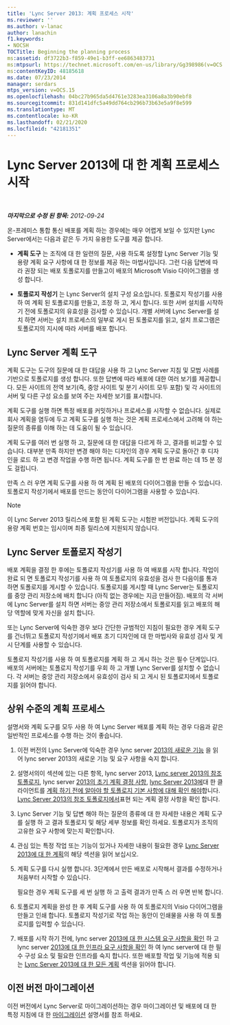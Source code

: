 ```yaml
---
title: 'Lync Server 2013: 계획 프로세스 시작'
ms.reviewer: ''
ms.author: v-lanac
author: lanachin
f1.keywords:
- NOCSH
TOCTitle: Beginning the planning process
ms:assetid: df3722b3-f859-49e1-b3ff-ee6863483731
ms:mtpsurl: https://technet.microsoft.com/en-us/library/Gg398986(v=OCS.15)
ms:contentKeyID: 48185618
ms.date: 07/23/2014
manager: serdars
mtps_version: v=OCS.15
ms.openlocfilehash: 04bc27b965da5d4761e3283ea3106a8a3b90ebf8
ms.sourcegitcommit: 831d141dfc5a49dd764cb296b73b63e5a9f8e599
ms.translationtype: MT
ms.contentlocale: ko-KR
ms.lasthandoff: 02/21/2020
ms.locfileid: "42181351"
---
```

<div data-xmlns="http://www.w3.org/1999/xhtml">

<div class="topic" data-xmlns="http://www.w3.org/1999/xhtml" data-msxsl="urn:schemas-microsoft-com:xslt" data-cs="https://msdn.microsoft.com/">

<div data-asp="https://msdn2.microsoft.com/asp">

# <a name="beginning-the-planning-process-for-lync-server-2013"></a>Lync Server 2013에 대 한 계획 프로세스 시작

</div>

<div id="mainSection">

<div id="mainBody">

<span> </span>

_**마지막으로 수정 된 항목:** 2012-09-24_

온-프레미스 통합 통신 배포를 계획 하는 경우에는 매우 어렵게 보일 수 있지만 Lync Server에서는 다음과 같은 두 가지 유용한 도구를 제공 합니다.

  - **계획 도구** 는 조직에 대 한 일련의 질문, 사용 하도록 설정할 Lync Server 기능 및 용량 계획 요구 사항에 대 한 정보를 제공 하는 마법사입니다. 그런 다음 답변에 따라 권장 되는 배포 토폴로지를 만들고이 배포의 Microsoft Visio 다이어그램을 생성 합니다.

  - **토폴로지 작성기** 는 Lync Server의 설치 구성 요소입니다. 토폴로지 작성기를 사용 하 여 계획 된 토폴로지를 만들고, 조정 하 고, 게시 합니다. 또한 서버 설치를 시작하기 전에 토폴로지의 유효성을 검사할 수 있습니다. 개별 서버에 Lync Server를 설치 하면 서버는 설치 프로세스의 일부로 게시 된 토폴로지를 읽고, 설치 프로그램은 토폴로지의 지시에 따라 서버를 배포 합니다.

<div>

## <a name="lync-server-planning-tool"></a>Lync Server 계획 도구

계획 도구는 도구의 질문에 대 한 대답을 사용 하 고 Lync Server 지침 및 모범 사례를 기반으로 토폴로지를 생성 합니다. 또한 답변에 따라 배포에 대한 여러 보기를 제공합니다. 모든 사이트의 전역 보기(즉, 중앙 사이트 및 분기 사이트 모두 포함) 및 각 사이트의 서버 및 다른 구성 요소를 보여 주는 자세한 보기를 표시합니다.

계획 도구를 실행 하면 특정 배포를 커밋하거나 프로세스를 시작할 수 없습니다. 실제로 회사 계획을 염두에 두고 계획 도구를 실행 하는 것은 계획 프로세스에서 고려해 야 하는 질문의 종류를 이해 하는 데 도움이 될 수 있습니다.

계획 도구를 여러 번 실행 하 고, 질문에 대 한 대답을 다르게 하 고, 결과를 비교할 수 있습니다. 대부분 만족 하지만 변경 해야 하는 디자인의 경우 계획 도구로 돌아간 후 디자인을 로드 하 고 변경 작업을 수행 하면 됩니다. 계획 도구를 한 번 완료 하는 데 15 분 정도 걸립니다.

만족 스 러 우면 계획 도구를 사용 하 여 계획 된 배포의 다이어그램을 만들 수 있습니다. 토폴로지 작성기에서 배포를 만드는 동안이 다이어그램을 사용할 수 있습니다.

<div>


> [!NOTE]  
> 이 Lync Server 2013 릴리스에 포함 된 계획 도구는 시험판 버전입니다. 계획 도구의 용량 계획 번호는 임시이며 최종 릴리스에 지원되지 않습니다.



</div>

</div>

<div>

## <a name="lync-server-topology-builder"></a>Lync Server 토폴로지 작성기

배포 계획을 결정 한 후에는 토폴로지 작성기를 사용 하 여 배포를 시작 합니다. 작업이 완료 되 면 토폴로지 작성기를 사용 하 여 토폴로지의 유효성을 검사 한 다음이를 통과 하면 토폴로지를 게시할 수 있습니다. 토폴로지를 게시할 때 Lync Server는 토폴로지를 중앙 관리 저장소에 배치 합니다 (아직 없는 경우에는 지금 만들어짐). 배포의 각 서버에 Lync Server를 설치 하면 서버는 중앙 관리 저장소에서 토폴로지를 읽고 배포의 해당 역할에 맞게 자신을 설치 합니다.

또는 Lync Server에 익숙한 경우 보다 간단한 규범적인 지침이 필요한 경우 계획 도구를 건너뛰고 토폴로지 작성기에서 배포 초기 디자인에 대 한 마법사와 유효성 검사 및 게시 단계를 사용할 수 있습니다.

토폴로지 작성기를 사용 하 여 토폴로지를 계획 하 고 게시 하는 것은 필수 단계입니다. 배포의 서버에는 토폴로지 작성기를 우회 하 고 개별 Lync Server를 설치할 수 없습니다. 각 서버는 중앙 관리 저장소에서 유효성이 검사 되 고 게시 된 토폴로지에서 토폴로지를 읽어야 합니다.

</div>

<div>

## <a name="high-level-planning-process"></a>상위 수준의 계획 프로세스

설명서와 계획 도구를 모두 사용 하 여 Lync Server 배포를 계획 하는 경우 다음과 같은 일반적인 프로세스를 수행 하는 것이 좋습니다.

1.  이전 버전의 Lync Server에 익숙한 경우 lync server [2013의 새로운 기능](lync-server-2013-new-features.md) 을 읽어 lync server 2013의 새로운 기능 및 요구 사항을 숙지 합니다.

2.  설명서의이 섹션에 있는 다른 항목, lync server 2013, [Lync server 2013의 참조 토폴로지](lync-server-2013-reference-topologies.md), lync server [2013의 초기 계획 결정 사항](lync-server-2013-initial-planning-decisions.md), [lync Server 2013에](lync-server-2013-clients.md)대 한 클라이언트를 [계획 하기 전에 알아야 할 토폴로지 기본 사항에 대해 확인 해야](lync-server-2013-topology-basics-you-must-know-before-planning.md)합니다. [Lync Server 2013의 참조 토폴로지에서](lync-server-2013-reference-topologies.md)표현 되는 계획 결정 사항을 확인 합니다.

3.  Lync Server 기능 및 답변 해야 하는 질문의 종류에 대 한 자세한 내용은 계획 도구를 실행 하 고 결과 토폴로지 및 해당 세부 정보를 확인 하세요. 토폴로지가 조직의 고유한 요구 사항에 맞는지 확인합니다.

4.  관심 있는 특정 작업 또는 기능이 있거나 자세한 내용이 필요한 경우 [Lync Server 2013에 대 한 계획](lync-server-2013-planning.md)의 해당 섹션을 읽어 보십시오.

5.  계획 도구를 다시 실행 합니다. 3단계에서 만든 배포로 시작해서 결과를 수정하거나 처음부터 시작할 수 있습니다.
    
    필요한 경우 계획 도구를 세 번 실행 하 고 출력 결과가 만족 스 러 우면 반복 합니다.

6.  토폴로지 계획을 완성 한 후 계획 도구를 사용 하 여 토폴로지의 Visio 다이어그램을 만들고 인쇄 합니다. 토폴로지 작성기로 작업 하는 동안이 인쇄물을 사용 하 여 토폴로지를 입력할 수 있습니다.

7.  배포를 시작 하기 전에, lync server [2013에 대 한 시스템 요구 사항을 확인](lync-server-2013-determining-your-system-requirements.md) 하 고 lync server [2013에 대 한 인프라 요구 사항을 확인](lync-server-2013-determining-your-infrastructure-requirements.md) 하 여 lync server에 대 한 필수 구성 요소 및 필요한 인프라를 숙지 합니다. 또한 배포할 작업 및 기능에 적용 되는 [Lync Server 2013에 대 한 모든 계획](lync-server-2013-planning.md) 섹션을 읽어야 합니다.

</div>

<div>

## <a name="migrating-from-previous-versions"></a>이전 버전 마이그레이션

이전 버전에서 Lync Server로 마이그레이션하는 경우 마이그레이션 및 배포에 대 한 특정 지침에 대 한 [마이그레이션](migration.md) 설명서를 참조 하세요.

</div>

</div>

<span> </span>

</div>

</div>

</div>

